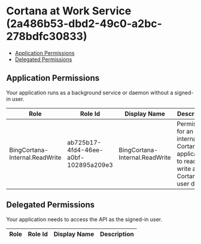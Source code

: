 # Cortana at Work Service (2a486b53-dbd2-49c0-a2bc-278bdfc30833)
- [Application Permissions](#application-permissions)
- [Delegated Permissions](#delegated-permissions)

## Application Permissions
Your application runs as a background service or daemon without a signed-in user.

| Role | Role Id | Display Name | Description |
|---|---|---|---|
| BingCortana-Internal.ReadWrite | ab725b17-4fd4-46ee-a0bf-102895a209e3 | BingCortana-Internal.ReadWrite | Permissions for an internal Cortana application to read and write all Cortana user data |

## Delegated Permissions
Your application needs to access the API as the signed-in user. 

| Role | Role Id | Display Name | Description |
|---|---|---|---|

